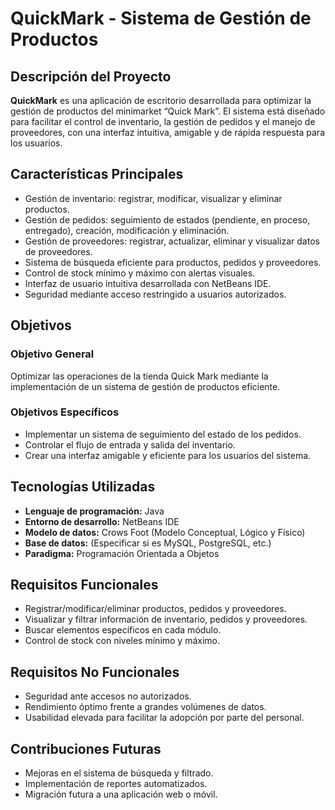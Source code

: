 # QuickMark - Sistema de Gestión de Productos

## Descripción del Proyecto

**QuickMark** es una aplicación de escritorio desarrollada para optimizar la gestión de productos del minimarket “Quick Mark”. El sistema está diseñado para facilitar el control de inventario, la gestión de pedidos y el manejo de proveedores, con una interfaz intuitiva, amigable y de rápida respuesta para los usuarios.

## Características Principales

- Gestión de inventario: registrar, modificar, visualizar y eliminar productos.
- Gestión de pedidos: seguimiento de estados (pendiente, en proceso, entregado), creación, modificación y eliminación.
- Gestión de proveedores: registrar, actualizar, eliminar y visualizar datos de proveedores.
- Sistema de búsqueda eficiente para productos, pedidos y proveedores.
- Control de stock mínimo y máximo con alertas visuales.
- Interfaz de usuario intuitiva desarrollada con NetBeans IDE.
- Seguridad mediante acceso restringido a usuarios autorizados.

## Objetivos

### Objetivo General
Optimizar las operaciones de la tienda Quick Mark mediante la implementación de un sistema de gestión de productos eficiente.

### Objetivos Específicos
- Implementar un sistema de seguimiento del estado de los pedidos.
- Controlar el flujo de entrada y salida del inventario.
- Crear una interfaz amigable y eficiente para los usuarios del sistema.

## Tecnologías Utilizadas

- **Lenguaje de programación:** Java
- **Entorno de desarrollo:** NetBeans IDE
- **Modelo de datos:** Crows Foot (Modelo Conceptual, Lógico y Físico)
- **Base de datos:** (Especificar si es MySQL, PostgreSQL, etc.)
- **Paradigma:** Programación Orientada a Objetos

## Requisitos Funcionales

- Registrar/modificar/eliminar productos, pedidos y proveedores.
- Visualizar y filtrar información de inventario, pedidos y proveedores.
- Buscar elementos específicos en cada módulo.
- Control de stock con niveles mínimo y máximo.

## Requisitos No Funcionales

- Seguridad ante accesos no autorizados.
- Rendimiento óptimo frente a grandes volúmenes de datos.
- Usabilidad elevada para facilitar la adopción por parte del personal.

## Contribuciones Futuras

- Mejoras en el sistema de búsqueda y filtrado.
- Implementación de reportes automatizados.
- Migración futura a una aplicación web o móvil.


